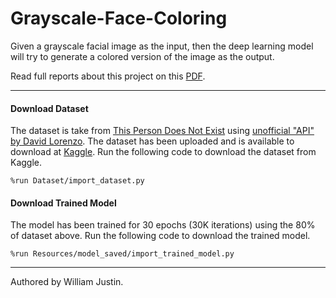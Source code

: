 # Grayscale-Face-Coloring
Given a grayscale facial image as the input, then the deep learning model will try to generate a colored version of the image as the output.

Read full reports about this project on this [PDF](https://drive.google.com/uc?export=download&id=1T2DBn8IIyOW_ubgOtJ6KG4emHlDgPwtN).

---

#### Download Dataset
The dataset is take from [This Person Does Not Exist](https://thispersondoesnotexist.com/) using [unofficial "API" by David Lorenzo](https://github.com/David-Lor/ThisPersonDoesNotExistAPI). The dataset has been uploaded and is available to download at [Kaggle](https://www.kaggle.com/almightyj/person-face-dataset-thispersondoesnotexist). Run the following code to download the dataset from Kaggle.

    %run Dataset/import_dataset.py

#### Download Trained Model
The model has been trained for 30 epochs (30K iterations) using the 80% of dataset above. Run the following code to download the trained model.


	%run Resources/model_saved/import_trained_model.py

---

Authored by William Justin.
